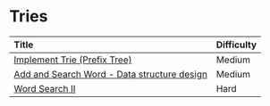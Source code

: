 # Tries

| Title | Difficulty |
| :---- | :--------- |
| [Implement Trie (Prefix Tree)](https://leetcode.com/problems/implement-trie-prefix-tree/) | Medium |
| [Add and Search Word - Data structure design](https://leetcode.com/problems/add-and-search-word-data-structure-design/) | Medium |
| [Word Search II](https://leetcode.com/problems/word-search-ii/) | Hard |